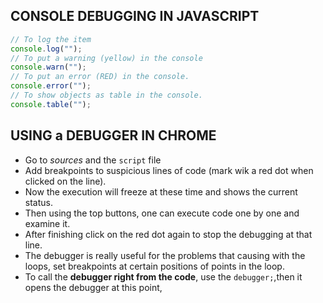 ## CONSOLE DEBUGGING IN JAVASCRIPT

```javascript
// To log the item
console.log("");
// To put a warning (yellow) in the console
console.warn("");
// To put an error (RED) in the console.
console.error("");
// To show objects as table in the console.
console.table("");
```

## USING a DEBUGGER IN CHROME

* Go to *sources* and the `script` file
* Add breakpoints to suspicious lines of code (mark wik a red dot when clicked on the line).
* Now the execution will freeze at these time and shows the current status.
* Then using the top buttons, one can execute code one by one and examine it.
* After finishing click on the red dot again to stop the debugging at that line.
* The debugger is really useful for the problems that causing with the loops, set breakpoints at certain positions of points in the loop.
* To call the **debugger right from the code**, use the `debugger;`,then it opens the debugger at this point,